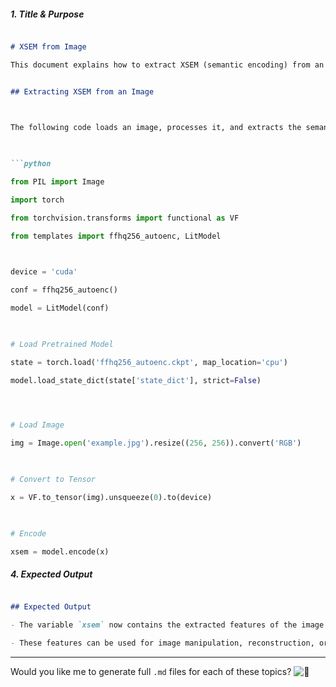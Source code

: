 ##### **1. Title & Purpose**

```md

# XSEM from Image

This document explains how to extract XSEM (semantic encoding) from an image using the DiffAE model.

```


```md

## Extracting XSEM from an Image

  

The following code loads an image, processes it, and extracts the semantic encoding:

  

```python

from PIL import Image

import torch

from torchvision.transforms import functional as VF

from templates import ffhq256_autoenc, LitModel

  

device = 'cuda'

conf = ffhq256_autoenc()

model = LitModel(conf)

  

# Load Pretrained Model

state = torch.load('ffhq256_autoenc.ckpt', map_location='cpu')

model.load_state_dict(state['state_dict'], strict=False)


  

# Load Image

img = Image.open('example.jpg').resize((256, 256)).convert('RGB')

  

# Convert to Tensor

x = VF.to_tensor(img).unsqueeze(0).to(device)

  

# Encode

xsem = model.encode(x)

```

  

##### **4. Expected Output**

```md

## Expected Output

- The variable `xsem` now contains the extracted features of the image.

- These features can be used for image manipulation, reconstruction, or generation.

```

  

---

  


Would you like me to generate full `.md` files for each of these topics?  ![🚀](https://fonts.gstatic.com/s/e/notoemoji/16.0/1f680/32.png)
